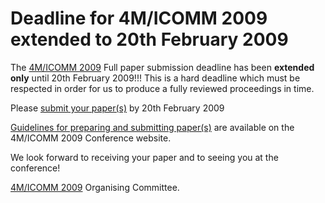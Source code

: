 # Deadline for 4M/ICOMM 2009 extended to 20th February 2009

The [4M/ICOMM 2009](/4m-association/conference/2009) Full paper submission deadline has been **extended only** until 20th February 2009!!! This is a hard deadline which must be respected in order for us to produce a fully reviewed proceedings in time.
<!--break-->
Please [submit your paper(s)](http://conference.4m-association.org/author/submit.php) by 20th February 2009 

[Guidelines for preparing and submitting paper(s)](/4m-association/conference/2009/Submission_Guidelines/Author_Guidelines.html) are available on the 4M/ICOMM 2009 Conference
website. 

We look forward to receiving your paper and to seeing you at the conference!

[4M/ICOMM 2009](/4m-association/conference/2009) Organising Committee.